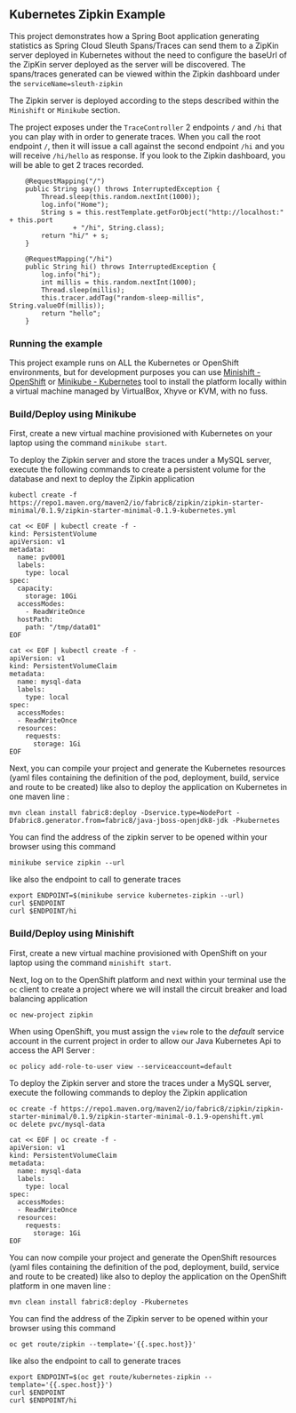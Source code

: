 ## Kubernetes Zipkin Example

This project demonstrates how a Spring Boot application generating statistics as Spring Cloud Sleuth Spans/Traces can send them to a ZipKin server deployed in Kubernetes without the need to
configure the baseUrl of the ZipKin server deployed as the server will be discovered. The spans/traces generated can be viewed within the Zipkin dashboard under the `serviceName=sleuth-zipkin`

The Zipkin server is deployed according to the steps described within the `Minishift` or `Minikube` section.

The project exposes under the `TraceController` 2 endpoints `/` and `/hi` that you can play with in order to generate traces. When you call the root endpoint `/`, then
it will issue a call against the second endpoint `/hi` and you will receive `/hi/hello` as response. If you look to the Zipkin dashboard, you will be able to get 2 traces recorded.


```
	@RequestMapping("/")
	public String say() throws InterruptedException {
		Thread.sleep(this.random.nextInt(1000));
		log.info("Home");
		String s = this.restTemplate.getForObject("http://localhost:" + this.port
				+ "/hi", String.class);
		return "hi/" + s;
	}

	@RequestMapping("/hi")
	public String hi() throws InterruptedException {
		log.info("hi");
		int millis = this.random.nextInt(1000);
		Thread.sleep(millis);
		this.tracer.addTag("random-sleep-millis", String.valueOf(millis));
		return "hello";
	}
```

### Running the example

This project example runs on ALL the Kubernetes or OpenShift environments, but for development purposes you can use [Minishift - OpenShift](https://github.com/minishift/minishift) or [Minikube - Kubernetes](https://kubernetes.io/docs/getting-started-guides/minikube/) tool
to install the platform locally within a virtual machine managed by VirtualBox, Xhyve or KVM, with no fuss.

### Build/Deploy using Minikube 

First, create a new virtual machine provisioned with Kubernetes on your laptop using the command `minikube start`.

To deploy the Zipkin server and store the traces under a MySQL server, execute the following commands to create a persistent volume for the database
and next to deploy the Zipkin application

```
kubectl create -f https://repo1.maven.org/maven2/io/fabric8/zipkin/zipkin-starter-minimal/0.1.9/zipkin-starter-minimal-0.1.9-kubernetes.yml

cat << EOF | kubectl create -f -
kind: PersistentVolume
apiVersion: v1
metadata:
  name: pv0001
  labels:
    type: local
spec:
  capacity:
    storage: 10Gi
  accessModes:
    - ReadWriteOnce
  hostPath:
    path: "/tmp/data01"
EOF    

cat << EOF | kubectl create -f - 
apiVersion: v1
kind: PersistentVolumeClaim
metadata:
  name: mysql-data
  labels:
    type: local
spec:
  accessModes:
  - ReadWriteOnce
  resources:
    requests:
      storage: 1Gi
EOF
```

Next, you can compile your project and generate the Kubernetes resources (yaml files containing the definition of the pod, deployment, build, service and route to be created)
like also to deploy the application on Kubernetes in one maven line :

```
mvn clean install fabric8:deploy -Dservice.type=NodePort -Dfabric8.generator.from=fabric8/java-jboss-openjdk8-jdk -Pkubernetes
```

You can find the address of the zipkin server to be opened within your browser using this command

```
minikube service zipkin --url
```

like also the endpoint to call to generate traces

```
export ENDPOINT=$(minikube service kubernetes-zipkin --url)
curl $ENDPOINT
curl $ENDPOINT/hi
```

### Build/Deploy using Minishift

First, create a new virtual machine provisioned with OpenShift on your laptop using the command `minishift start`.

Next, log on to the OpenShift platform and next within your terminal use the `oc` client to create a project where
we will install the circuit breaker and load balancing application

```
oc new-project zipkin
```

When using OpenShift, you must assign the `view` role to the *default* service account in the current project in order to allow our Java Kubernetes Api to access
the API Server :

```
oc policy add-role-to-user view --serviceaccount=default
```

To deploy the Zipkin server and store the traces under a MySQL server, execute the following commands to deploy the Zipkin application

```
oc create -f https://repo1.maven.org/maven2/io/fabric8/zipkin/zipkin-starter-minimal/0.1.9/zipkin-starter-minimal-0.1.9-openshift.yml
oc delete pvc/mysql-data

cat << EOF | oc create -f - 
apiVersion: v1
kind: PersistentVolumeClaim
metadata:
  name: mysql-data
  labels:
    type: local
spec:
  accessModes:
  - ReadWriteOnce
  resources:
    requests:
      storage: 1Gi
EOF
```

You can now compile your project and generate the OpenShift resources (yaml files containing the definition of the pod, deployment, build, service and route to be created)
like also to deploy the application on the OpenShift platform in one maven line :

```
mvn clean install fabric8:deploy -Pkubernetes
```

You can find the address of the Zipkin server to be opened within your browser using this command

```
oc get route/zipkin --template='{{.spec.host}}'
```

like also the endpoint to call to generate traces

```
export ENDPOINT=$(oc get route/kubernetes-zipkin --template='{{.spec.host}}')
curl $ENDPOINT
curl $ENDPOINT/hi
```
